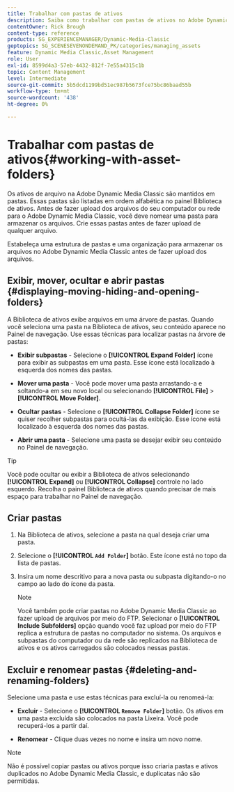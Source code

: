 ```yaml
---
title: Trabalhar com pastas de ativos
description: Saiba como trabalhar com pastas de ativos no Adobe Dynamic Media Classic.
contentOwner: Rick Brough
content-type: reference
products: SG_EXPERIENCEMANAGER/Dynamic-Media-Classic
geptopics: SG_SCENESEVENONDEMAND_PK/categories/managing_assets
feature: Dynamic Media Classic,Asset Management
role: User
exl-id: 8599d4a3-57eb-4432-812f-7e55a4315c1b
topic: Content Management
level: Intermediate
source-git-commit: 5b5dcd1199bd51ec987b5673fce75bc86baad55b
workflow-type: tm+mt
source-wordcount: '438'
ht-degree: 0%

---
```


# Trabalhar com pastas de ativos{#working-with-asset-folders}

Os ativos de arquivo na Adobe Dynamic Media Classic são mantidos em pastas. Essas pastas são listadas em ordem alfabética no painel Biblioteca de ativos. Antes de fazer upload dos arquivos do seu computador ou rede para o Adobe Dynamic Media Classic, você deve nomear uma pasta para armazenar os arquivos. Crie essas pastas antes de fazer upload de qualquer arquivo.

Estabeleça uma estrutura de pastas e uma organização para armazenar os arquivos no Adobe Dynamic Media Classic antes de fazer upload dos arquivos.

## Exibir, mover, ocultar e abrir pastas {#displaying-moving-hiding-and-opening-folders}

A Biblioteca de ativos exibe arquivos em uma árvore de pastas. Quando você seleciona uma pasta na Biblioteca de ativos, seu conteúdo aparece no Painel de navegação. Use essas técnicas para localizar pastas na árvore de pastas:

* **Exibir subpastas** - Selecione o **[!UICONTROL Expand Folder]** ícone para exibir as subpastas em uma pasta. Esse ícone está localizado à esquerda dos nomes das pastas.

* **Mover uma pasta** - Você pode mover uma pasta arrastando-a e soltando-a em seu novo local ou selecionando **[!UICONTROL File]** > **[!UICONTROL Move Folder]**.

* **Ocultar pastas** - Selecione o **[!UICONTROL Collapse Folder]** ícone se quiser recolher subpastas para ocultá-las da exibição. Esse ícone está localizado à esquerda dos nomes das pastas.

* **Abrir uma pasta** - Selecione uma pasta se desejar exibir seu conteúdo no Painel de navegação.

>[!TIP]
>
>Você pode ocultar ou exibir a Biblioteca de ativos selecionando **[!UICONTROL Expand]** ou **[!UICONTROL Collapse]** controle no lado esquerdo. Recolha o painel Biblioteca de ativos quando precisar de mais espaço para trabalhar no Painel de navegação.

## Criar pastas

1. Na Biblioteca de ativos, selecione a pasta na qual deseja criar uma pasta.
1. Selecione o **[!UICONTROL `Add Folder`]** botão. Este ícone está no topo da lista de pastas.
1. Insira um nome descritivo para a nova pasta ou subpasta digitando-o no campo ao lado do ícone da pasta.

   >[!NOTE]
   >
   >Você também pode criar pastas no Adobe Dynamic Media Classic ao fazer upload de arquivos por meio do FTP. Selecionar o **[!UICONTROL Include Subfolders]** opção quando você faz upload por meio do FTP replica a estrutura de pastas no computador no sistema. Os arquivos e subpastas do computador ou da rede são replicados na Biblioteca de ativos e os ativos carregados são colocados nessas pastas.

## Excluir e renomear pastas {#deleting-and-renaming-folders}

Selecione uma pasta e use estas técnicas para excluí-la ou renomeá-la:

* **Excluir** - Selecione o **[!UICONTROL `Remove Folder`]** botão. Os ativos em uma pasta excluída são colocados na pasta Lixeira. Você pode recuperá-los a partir daí.

* **Renomear** - Clique duas vezes no nome e insira um novo nome.

>[!NOTE]
>
>Não é possível copiar pastas ou ativos porque isso criaria pastas e ativos duplicados no Adobe Dynamic Media Classic, e duplicatas não são permitidas.
